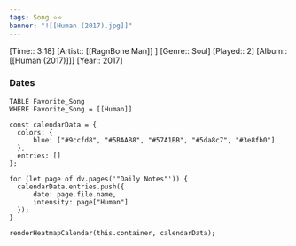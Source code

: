 ```yaml
---
tags: Song ⭐⭐ 
banner: "![[Human (2017).jpg]]"
---
```

[Time:: 3:18]
[Artist:: [[RagnBone Man]] ]
[Genre:: Soul]
[Played:: 2]
[Album:: [[Human (2017)]]]
[Year:: 2017]
### Dates
````dataview
TABLE Favorite_Song
WHERE Favorite_Song = [[Human]]
````
  ```dataviewjs
const calendarData = { 
	colors: { 
		blue: ["#9ccfd8", "#5BAAB8", "#57A1BB", "#5da8c7", "#3e8fb0"] 
	}, 
	entries: [] 
}; 

for (let page of dv.pages('"Daily Notes"')) { 
	calendarData.entries.push({ 
		date: page.file.name, 
		intensity: page["Human"]
	}); 
} 

renderHeatmapCalendar(this.container, calendarData);
```
